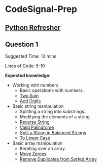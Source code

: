 # CodeSignal-Prep

## [Python Refresher](https://www.youtube.com/watch?v=0K_eZGS5NsU)

## Question 1

Suggested Time: 10 mins

Lines of Code: 5-10

**Expected knowledge:**
* Working with numbers.
  + Basic operations with numbers.
  + [Two Sum](https://leetcode.com/problems/two-sum/description/)
  + [Add Digits](https://leetcode.com/problems/add-digits/description/)
* Basic string manipulation
  + Splitting a string into substrings.
  + Modifying the elements of a string.
  + [Reverse String](https://leetcode.com/problems/reverse-string/)
  + [Valid Palindrome](https://leetcode.com/problems/reverse-string/)
  + [Split a String in Balanced Strings](https://leetcode.com/problems/split-a-string-in-balanced-strings/description/)
  + [To Lower Case](https://leetcode.com/problems/to-lower-case/description/)
* Basic array manipulation
  + Iterating over an array.
  + [Move Zeroes](https://leetcode.com/problems/move-zeroes/description/)
  + [Remove Duplicates from Sorted Array](https://leetcode.com/problems/remove-duplicates-from-sorted-array/description/)
